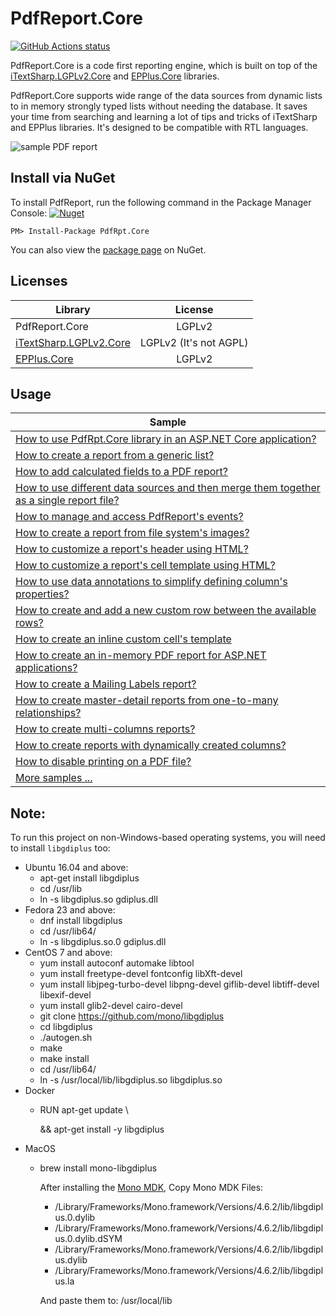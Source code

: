 PdfReport.Core
=======

<p align="left">
  <a href="https://github.com/VahidN/PdfReport.Core">
     <img alt="GitHub Actions status" src="https://github.com/VahidN/PdfReport.Core/workflows/.NET%20Core%20Build/badge.svg">
  </a>
</p>


PdfReport.Core is a code first reporting engine, which is built on top of the [iTextSharp.LGPLv2.Core](https://github.com/VahidN/iTextSharp.LGPLv2.Core) and [EPPlus.Core](https://github.com/VahidN/EPPlus.Core) libraries.

PdfReport.Core supports wide range of the data sources from dynamic lists to in memory strongly typed lists without needing the database. It saves your time from searching and learning a lot of tips and tricks of iTextSharp and EPPlus libraries. It's designed to be compatible with RTL languages.

![sample PDF report](/src/PdfRpt.Core.FunctionalTests/Images/sample.png)



Install via NuGet
-----------------
To install PdfReport, run the following command in the Package Manager Console:
[![Nuget](https://img.shields.io/nuget/v/PdfRpt.Core)](https://github.com/VahidN/PdfReport.Core)
```
PM> Install-Package PdfRpt.Core
```

You can also view the [package page](https://www.nuget.org/packages/PdfRpt.Core/) on NuGet.



Licenses
-----------------

| Library                 | License  |
| ----------------------- | :------: |
| PdfReport.Core          | LGPLv2   |
|[iTextSharp.LGPLv2.Core](https://github.com/VahidN/iTextSharp.LGPLv2.Core)| LGPLv2 (It's not AGPL) |
|[EPPlus.Core](https://github.com/VahidN/EPPlus.Core)| LGPLv2|



Usage
-----------------
| Sample                 |
| -----------------------|
| [How to use PdfRpt.Core library in an ASP.NET Core application?](/PdfRpt.Core.SampleWebApp) |
| [How to create a report from a generic list?](/src/PdfRpt.Core.FunctionalTests/IListPdfReport.cs) |
| [How to add calculated fields to a PDF report?](/src/PdfRpt.Core.FunctionalTests/CalculatedFieldsPdfReport.cs) |
| [How to use different data sources and then merge them together as a single report file?](/src/PdfRpt.Core.FunctionalTests/MergePdfFilesPdfReport.cs) |
| [How to manage and access PdfReport's events?](/src/PdfRpt.Core.FunctionalTests/EventsPdfReport.cs) |
| [How to create a report from file system's images?](/src/PdfRpt.Core.FunctionalTests/ImageFilePathPdfReport.cs) |
| [How to customize a report's header using HTML?](/src/PdfRpt.Core.FunctionalTests/HtmlHeaderPdfReport.cs) |
| [How to customize a report's cell template using HTML?](/src/PdfRpt.Core.FunctionalTests/HtmlCellTemplatePdfReport.cs) |
| [How to use data annotations to simplify defining column's properties?](/src/PdfRpt.Core.FunctionalTests/DataAnnotationsPdfReport.cs) |
| [How to create and add a new custom row between the available rows?](/src/PdfRpt.Core.FunctionalTests/InjectCustomRowsPdfReport.cs) |
| [How to create an inline custom cell's template](/src/PdfRpt.Core.FunctionalTests/InlineProvidersPdfReport.cs) |
| [How to create an in-memory PDF report for ASP.NET applications?](/src/PdfRpt.Core.FunctionalTests/InMemoryPdfReport.cs) |
| [How to create a Mailing Labels report?](/src/PdfRpt.Core.FunctionalTests/MailingLabelPdfReport.cs) |
| [How to create master-detail reports from one-to-many relationships?](/src/PdfRpt.Core.FunctionalTests/MasterDetailsPdfReport.cs) |
| [How to create multi-columns reports?](/src/PdfRpt.Core.FunctionalTests/WrapGroupsInColumnsPdfReport.cs) |
| [How to create reports with dynamically created columns?](/src/PdfRpt.Core.FunctionalTests/AdHocColumnsPdfReport.cs) |
| [How to disable printing on a PDF file?](/src/PdfRpt.Core.FunctionalTests/DigitalSignaturePdfReport.cs) |
| [More samples ...](/src/PdfRpt.Core.FunctionalTests/) |




Note:
-----------------
To run this project on non-Windows-based operating systems, you will need to install `libgdiplus` too:
- Ubuntu 16.04 and above:
	- apt-get install libgdiplus
	- cd /usr/lib
	- ln -s libgdiplus.so gdiplus.dll
- Fedora 23 and above:
	- dnf install libgdiplus
	- cd /usr/lib64/
	- ln -s libgdiplus.so.0 gdiplus.dll
- CentOS 7 and above:
	- yum install autoconf automake libtool
	- yum install freetype-devel fontconfig libXft-devel
	- yum install libjpeg-turbo-devel libpng-devel giflib-devel libtiff-devel libexif-devel
	- yum install glib2-devel cairo-devel
	- git clone https://github.com/mono/libgdiplus
	- cd libgdiplus
	- ./autogen.sh
	- make
	- make install
	- cd /usr/lib64/
	- ln -s /usr/local/lib/libgdiplus.so libgdiplus.so
- Docker
	- RUN apt-get update \\

      && apt-get install -y libgdiplus
- MacOS
	- brew install mono-libgdiplus

      After installing the [Mono MDK](http://www.mono-project.com/download/#download-mac), Copy Mono MDK Files:
	   - /Library/Frameworks/Mono.framework/Versions/4.6.2/lib/libgdiplus.0.dylib
	   - /Library/Frameworks/Mono.framework/Versions/4.6.2/lib/libgdiplus.0.dylib.dSYM
	   - /Library/Frameworks/Mono.framework/Versions/4.6.2/lib/libgdiplus.dylib
	   - /Library/Frameworks/Mono.framework/Versions/4.6.2/lib/libgdiplus.la

      And paste them to: /usr/local/lib
